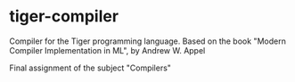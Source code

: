 # tiger-compiler
Compiler for the Tiger programming language. Based on the book "Modern Compiler Implementation in ML", by Andrew W. Appel

Final assignment of the subject "Compilers"
